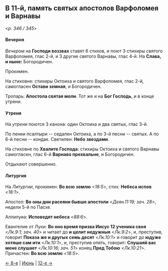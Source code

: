 
## В 11-й, память святых апостолов Варфоломея и Варнавы

<*p. 346 / 345*>

#### Вечерня

*Вечером* на **Господи воззвах** ставят 6 стихов, и поют 3 стихиры святого Варфоломея, глас 2-й, 
и 3 другие святого Варнавы, глас 4-й. На **Слава, и ныне:** Богородичен. 

Прокимен. 

На стиховне: стихиры Октоиха и святого Варфоломея, глас 2-й, самогласен **Остави земная**, и Богородичен. 

Тропарь: **Апостола святая моли**. Тот же и на **Бог Господь**, и в конце утрени. 

#### Утреня

На *утрени* поются 3 канона: один Октоиха и два святых, глас 3-й. 

По пении псалтыри -- седален Октоиха, а по 3-й песни -- святых. А по 6-й песни -- кондак. 
Светилен: **Небо звездами**. 

На стиховне по **Хвалите Господа**: стихиры Октоиха и святого Варнавы самогласен, 
глас 6-й **Варнаво прехвальне**, и Богородичен. 

Отдыхают совершенно. 

#### Литургия

На *Литургии*, прокимен: **Во всю землю** <*18:5*>, стих: **Небеса испов** <*18:1*>. 

Апостол: **Во оны дни расеяни бывше апостоли** <*Деян.11:19; зач. 28*>, недели 5-й по Пасхе. 

Аллилуиа: **Исповедят небеса** <*88:6*>. 

Евангелие от Луки: **Во оно время призва Иисус 12 ученика своя** <*Лк.9:1; зач. 40*> и читает до 
**и целит недужныя** <*Лк.9:2*>, 
и, преступив, говорит **Показа же и другых семь десят** <*Лк.10:1*> и говорит до **юдуже хотяше сам ити** <*Лк.10:1*>, 
и, преступив опять, говорит: **Слушаяй вас мене слушает** <*Лк.10:16; зач. 51*> конец **Пред Тобою** <*Лк.10:21*>. 
Причастен: **Во всю землю** <*18:5*>.  

[← 8-е](06_08_AST.ru.md) | [Июнь](README.md#11-й) | [12-е →](06_12_AST.ru.md)
